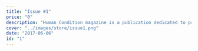 ```yaml
---
title: "Issue #1"
price: "0"
description: "Human Condition magazine is a publication dedicated to providing a platform for emerging artists in the Greater Seattle Area."
cover: "../images/store/issue1.png"
date: "2017-06-06"
id: "1"
---
```

